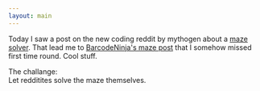 ```yaml
---
layout: main
---
```


Today I saw a post on the new coding reddit by mythogen about a [maze solver][reddit_solver]. That lead me to [BarcodeNinja's maze post][reddit_maze] that I somehow missed first time round. Cool stuff.

The challange:  
Let redditites solve the maze themselves.

[reddit_solver]: http://www.reddit.com/r/coding/comments/a0x3u/hey_reddit_check_out_this_python_maze_solver_i/ "Reddit maze solver thread"

[reddit_maze]: http://www.reddit.com/r/reddit.com/comments/a0afs/hey_reddit_check_out_this_maze_i_made/ "Reddit hand drawn maze thread"
